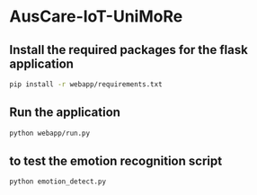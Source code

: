 # AusCare-IoT-UniMoRe

## Install the required packages for the flask application

```bash
pip install -r webapp/requirements.txt
```
## Run the application

```bash
python webapp/run.py
```

## to test the emotion recognition script

```bash
python emotion_detect.py
```
